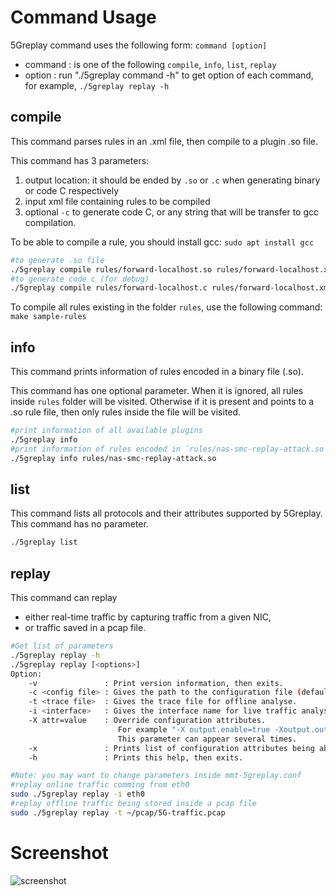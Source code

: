 # Command Usage

5Greplay command uses the following form: `command [option]`

 - command : is one of the following `compile`, `info`, `list`, `replay`
 - option  : run "./5greplay command -h" to get option of each command, for example, `./5greplay replay -h`
 

## compile
This command parses rules in an .xml file, then compile to a plugin .so file.

This command has 3 parameters:

1. output location: it should be ended by `.so` or `.c` when generating binary or code C respectively
2. input xml file containing rules to be compiled
3. optional `-c` to generate code C, or any string that will be transfer to gcc compilation.

To be able to compile a rule, you should install gcc: `sudo apt install gcc`

```bash
#to generate .so file
./5greplay compile rules/forward-localhost.so rules/forward-localhost.xml
#to generate code c (for debug)
./5greplay compile rules/forward-localhost.c rules/forward-localhost.xml -c
```

To compile all rules existing in the folder `rules`, use the following command: `make sample-rules`

## info

This command prints information of rules encoded in a binary file (.so).

This command has one optional parameter. When it is ignored, all rules inside `rules` folder will be visited.
Otherwise if it is present and points to a .so rule file, then only rules inside the file will be visited.

```bash
#print information of all available plugins
./5greplay info
#print information of rules encoded in `rules/nas-smc-replay-attack.so`
./5greplay info rules/nas-smc-replay-attack.so
```

## list

This command lists all protocols and their attributes supported by 5Greplay. This command has no parameter.

```bash
./5greplay list
```

## replay 

This command can replay
 
- either real-time traffic by capturing traffic from a given NIC,
- or traffic saved in a pcap file.

```bash
#Get list of parameters
./5greplay replay -h
./5greplay replay [<options>]
Option:
	-v               : Print version information, then exits.
	-c <config file> : Gives the path to the configuration file (default: ./5greplay.conf).
	-t <trace file>  : Gives the trace file for offline analyse.
	-i <interface>   : Gives the interface name for live traffic analysis.
	-X attr=value    : Override configuration attributes.
	                    For example "-X output.enable=true -Xoutput.output-dir=/tmp/" will enable output to file and change output directory to /tmp.
	                    This parameter can appear several times.
	-x               : Prints list of configuration attributes being able to be used with -X, then exits.
	-h               : Prints this help, then exits.

#Note: you may want to change parameters inside mmt-5greplay.conf
#replay online traffic comming from eth0
sudo ./5greplay replay -i eth0
#replay offline traffic being stored inside a pcap file
sudo ./5greplay replay -t ~/pcap/5G-traffic.pcap 
```

# Screenshot

![screenshot](screenshot.gif)

